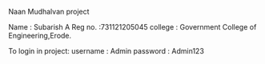
Naan Mudhalvan project

Name : Subarish A
Reg no. :731121205045
college : Government College of Engineering,Erode.

To login in project:
username : Admin
password : Admin123
